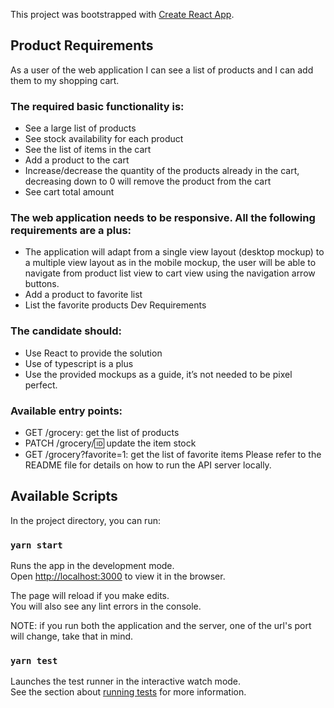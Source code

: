 This project was bootstrapped with [Create React App](https://github.com/facebook/create-react-app).

## Product Requirements

As a user of the web application I can see a list of products and I can add them to my shopping cart.

### The required basic functionality is:
  * See a large list of products
  * See stock availability for each product
  * See the list of items in the cart
  * Add a product to the cart
  * Increase/decrease the quantity of the products already in the cart, decreasing down to 0 will
remove the product from the cart
  * See cart total amount

### The web application needs to be responsive. All the following requirements are a plus:
  * The application will adapt from a single view layout (desktop mockup) to a multiple view layout as in the mobile mockup, the user will be able to navigate from product list view to
cart view using the navigation arrow buttons.
  * Add a product to favorite list
  * List the favorite products
Dev Requirements

### The candidate should:
  * Use React to provide the solution
  * Use of typescript is a plus
  * Use the provided mockups as a guide, it’s not needed to be pixel perfect.

### Available entry points:
  * GET /grocery: get the list of products
  * PATCH /grocery/:id: update the item stock
  * GET /grocery?favorite=1: get the list of favorite items
Please refer to the README file for details on how to run the API server locally.



## Available Scripts

In the project directory, you can run:

### `yarn start`

Runs the app in the development mode.\
Open [http://localhost:3000](http://localhost:3000) to view it in the browser.

The page will reload if you make edits.\
You will also see any lint errors in the console.

NOTE: if you run both the application and the server, one of the url's port will change, take that in mind.
### `yarn test`

Launches the test runner in the interactive watch mode.\
See the section about [running tests](https://facebook.github.io/create-react-app/docs/running-tests) for more information.